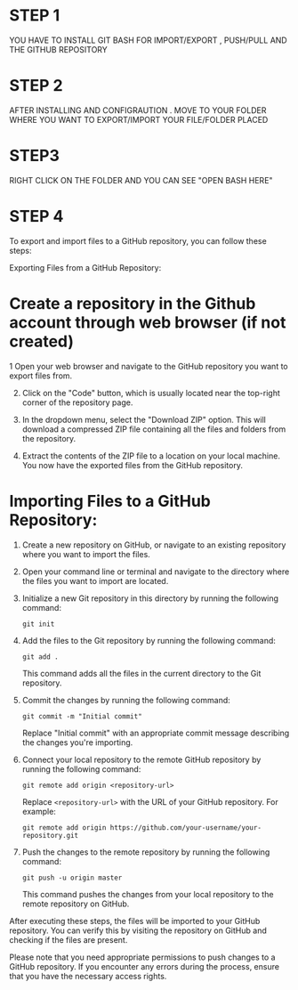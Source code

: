 # STEP 1 

YOU HAVE TO INSTALL GIT BASH FOR IMPORT/EXPORT , PUSH/PULL AND THE GITHUB REPOSITORY 

# STEP 2 

AFTER INSTALLING AND CONFIGRAUTION . MOVE TO YOUR FOLDER WHERE YOU WANT TO EXPORT/IMPORT YOUR FILE/FOLDER PLACED

# STEP3

RIGHT CLICK ON THE FOLDER AND YOU CAN SEE "OPEN BASH HERE"

# STEP 4

To export and import files to a GitHub repository, you can follow these steps:

Exporting Files from a GitHub Repository:

# Create a repository in the Github account through web browser (if not created)

1 Open your web browser and navigate to the GitHub repository you want to export files from.

2. Click on the "Code" button, which is usually located near the top-right corner of the repository page.

3. In the dropdown menu, select the "Download ZIP" option. This will download a compressed ZIP file containing all the files and folders from the repository.

4. Extract the contents of the ZIP file to a location on your local machine. You now have the exported files from the GitHub repository.

# Importing Files to a GitHub Repository:

1. Create a new repository on GitHub, or navigate to an existing repository where you want to import the files.

2. Open your command line or terminal and navigate to the directory where the files you want to import are located.

3. Initialize a new Git repository in this directory by running the following command:

   ```
   git init
   ```

4. Add the files to the Git repository by running the following command:

   ```
   git add .
   ```

   This command adds all the files in the current directory to the Git repository.

5. Commit the changes by running the following command:

   ```
   git commit -m "Initial commit"
   ```

   Replace "Initial commit" with an appropriate commit message describing the changes you're importing.

6. Connect your local repository to the remote GitHub repository by running the following command:

   ```
   git remote add origin <repository-url>
   ```

   Replace `<repository-url>` with the URL of your GitHub repository. For example:

   ```
   git remote add origin https://github.com/your-username/your-repository.git
   ```

7. Push the changes to the remote repository by running the following command:

   ```
   git push -u origin master
   ```

   This command pushes the changes from your local repository to the remote repository on GitHub.

After executing these steps, the files will be imported to your GitHub repository. You can verify this by visiting the repository on GitHub and checking if the files are present.

Please note that you need appropriate permissions to push changes to a GitHub repository. If you encounter any errors during the process, ensure that you have the necessary access rights.
